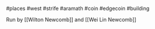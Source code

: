 #places #west #strife  #aramath #coin #edgecoin #building

Run by [[Wilton Newcomb]] and [[Wei Lin Newcomb]]
